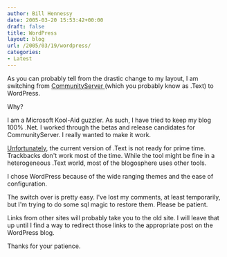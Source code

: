 ```yaml
---
author: Bill Hennessy
date: 2005-03-20 15:53:42+00:00
draft: false
title: WordPress
layout: blog
url: /2005/03/19/wordpress/
categories:
- Latest
---
```


As you can probably tell from the drastic change to my layout, I am switching from [CommunityServer ](https://blog.billhennessy.com/blogs/hennessys_view/archive/2005/03/20/1417.aspx)(which you probably know as .Text) to WordPress. 




Why?




I am a Microsoft Kool-Aid guzzler. As such, I have tried to keep my blog 100% .Net. I worked through the betas and release candidates for CommunityServer. I really wanted to make it work.




[Unfortunately](https://www.hennessysview.com/wp-trackback.php?p=19), the current version of .Text is not ready for prime time. Trackbacks don't work most of the time. While the tool might be fine in a heterogeneous .Text world, most of the blogosphere uses other tools.




I chose WordPress because of the wide ranging themes and the ease of configuration.




The switch over is pretty easy. I've lost my comments, at least temporarily, but I'm trying to do some sql magic to restore them. Please be patient.




Links from other sites will probably take you to the old site. I will leave that up until I find a way to redirect those links to the appropriate post on the WordPress blog.




Thanks for your patience. 
